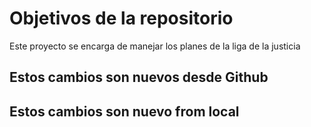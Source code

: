 # Objetivos de la repositorio

Este proyecto se encarga de manejar los planes de la liga de la justicia


## Estos cambios son nuevos desde Github
## Estos cambios son nuevo from local
